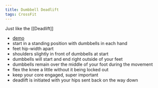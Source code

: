 ```yaml
---
title: Dumbbell Deadlift
tags: CrossFit
---
```


Just like the [[Deadlift]]
- [demo](https://www.youtube.com/watch?v=JNpUNRPQkAk&ab_channel=CrossFit%C2%AE)
- start in a standing position with dumbbells in each hand
- feet hip-width apart
- shoulders slightly in front of dumbbells at start
- dumbbells will start and end right outside of your feet
- dumbbells remain over the middle of your foot during the movement
- flex the knee a little without it being locked out
- keep your core engaged, super important
- deadlift is initiated with your hips sent back on the way down
